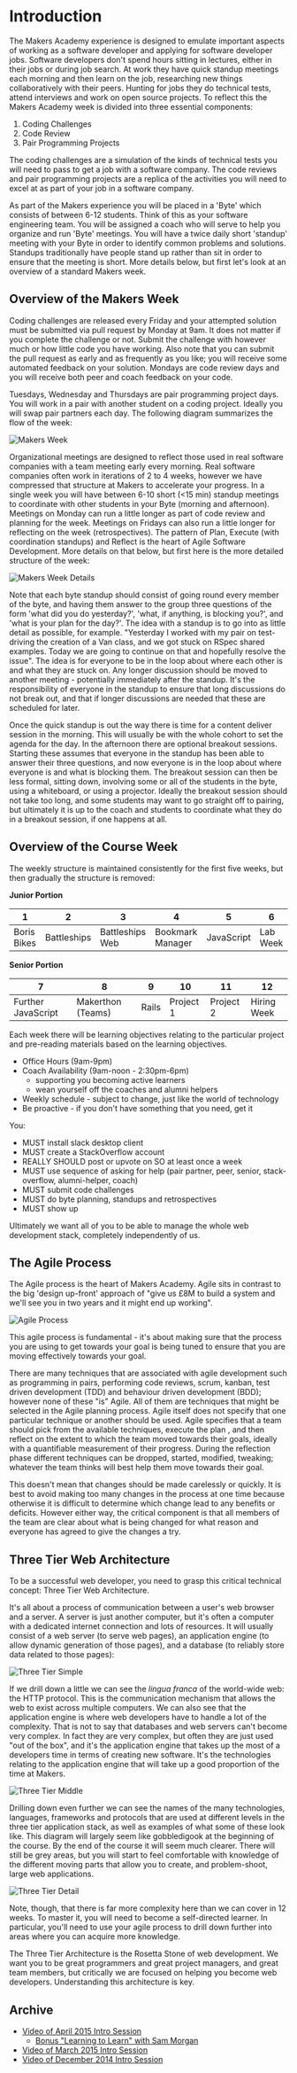 Introduction
===========

The Makers Academy experience is designed to emulate important aspects of working as a software developer and applying for software developer jobs.  Software developers don't spend hours sitting in lectures, either in their jobs or during job search. At work they have quick standup meetings each morning and then learn on the job, researching new things collaboratively with their peers.  Hunting for jobs they do technical tests, attend interviews and work on open source projects. To reflect this the Makers Academy week is divided into three essential components:

1. Coding Challenges
2. Code Review
3. Pair Programming Projects

The coding challenges are a simulation of the kinds of technical tests you will need to pass to get a job with a software company.  The code reviews and pair programming projects are a replica of the activities you will need to excel at as part of your job in a software company.

As part of the Makers experience you will be placed in a 'Byte' which consists of between 6-12 students.  Think of this as your software engineering team.  You will be assigned a coach who will serve to help you organize and run 'Byte' meetings.  You will have a twice daily short 'standup' meeting with your Byte in order to identify common problems and solutions.  Standups traditionally have people stand up rather than sit in order to ensure that the meeting is short. More details below, but first let's look at an overview of a standard Makers week.

Overview of the Makers Week
-------------------------

Coding challenges are released every Friday and your attempted solution must be submitted via pull request by Monday at 9am.  It does not matter if you complete the challenge or not.  Submit the challenge with however much or how little code you have working.  Also note that you can submit the pull request as early and as frequently as you like; you will receive some automated feedback on your solution.  Mondays are code review days and you will receive both peer and coach feedback on your code.

Tuesdays, Wednesday and Thursdays are pair programming project days.  You will work in a pair with another student on a coding project. Ideally you will swap pair partners each day.  The following diagram summarizes the flow of the week:

![Makers Week](images/makers-week.png)

Organizational meetings are designed to reflect those used in real software companies with a team meeting early every morning.  Real software companies often work in iterations of 2 to 4 weeks, however we have compressed that structure at Makers to accelerate your progress.  In a single week you will have between 6-10 short (<15 min) standup meetings to coordinate with other students in your Byte (morning and afternoon).  Meetings on Monday can run a little longer as part of code review and planning for the week.  Meetings on Fridays can also run a little longer for reflecting on the week (retrospectives).  The pattern of Plan, Execute (with coordination standups) and Reflect is the heart of Agile Software Development.  More details on that below, but first here is the more detailed structure of the week:

![Makers Week Details](images/makers-week-details-v2.png)

Note that each byte standup should consist of going round every member of the byte, and having them answer to the group three questions of the form 'what did you do yesterday?', 'what, if anything, is blocking you?', and 'what is your plan for the day?'.  The idea with a standup is to go into as little detail as possible, for example.  "Yesterday I worked with my pair on test-driving the creation of a Van class, and we got stuck on RSpec shared examples.  Today we are going to continue on that and hopefully resolve the issue".  The idea is for everyone to be in the loop about where each other is and what they are stuck on.  Any longer discussion should be moved to another meeting - potentially immediately after the standup.  It's the responsibility of everyone in the standup to ensure that long discussions do not break out, and that if longer discussions are needed that these are scheduled for later.

Once the quick standup is out the way there is time for a content deliver session in the morning.  This will usually be with the whole cohort to set the agenda for the day.  In the afternoon there are optional breakout sessions. Starting these assumes that everyone in the standup has been able to answer their three questions, and now everyone is in the loop about where everyone is and what is blocking them.  The breakout session can then be less formal, sitting down, involving some or all of the students in the byte, using a whiteboard, or using a projector.  Ideally the breakout session should not take too long, and some students may want to go straight off to pairing, but ultimately it is up to the coach and students to coordinate what they do in a breakout session, if one happens at all.


Overview of the Course Week
-------------------------

The weekly structure is maintained consistently for the first five weeks, but then gradually the structure is removed:

**Junior Portion**

1             |  2          | 3               | 4                | 5          | 6        |
--------------|-------------|-----------------|------------------|------------|----------|
Boris Bikes   | Battleships | Battleships Web | Bookmark Manager | JavaScript | Lab Week |


**Senior Portion**

7                  |  8                | 9      | 10        | 11        | 12              |
-------------------|-------------------|--------|-----------|-----------|-----------------|
Further JavaScript | Makerthon (Teams) | Rails  | Project 1 | Project 2 |   Hiring Week   |


Each week there will be learning objectives relating to the particular project and pre-reading materials based on the learning objectives.

* Office Hours (9am-9pm)
* Coach Availability (9am-noon - 2:30pm-6pm)
  - supporting you becoming active learners
  - wean yourself off the coaches and alumni helpers
* Weekly schedule - subject to change, just like the world of technology
* Be proactive - if you don't have something that you need, get it

You:

* MUST install slack desktop client
* MUST create a StackOverflow account
* REALLY SHOULD post or upvote on SO at least once a week
* MUST use sequence of asking for help (pair partner, peer, senior, stack-overflow, alumni-helper, coach)
* MUST submit code challenges
* MUST do byte planning, standups and retrospectives
* MUST show up

Ultimately we want all of you to be able to manage the whole web development stack, completely independently of us.

The Agile Process
---------------

The Agile process is the heart of Makers Academy. Agile sits in contrast to the big 'design up-front' approach of "give us £8M to build a system and we'll see you in two years and it might end up working".

![Agile Process](images/agile.png)

This agile process is fundamental - it's about making sure that the process you are using to get towards your goal is being tuned to ensure that you are moving effectively towards your goal.

There are many techniques that are associated with agile development such as programming in pairs, performing code reviews, scrum, kanban, test driven development (TDD) and behaviour driven development (BDD); however none of these "is" Agile.  All of them are techniques that might be selected in the Agile planning process.  Agile itself does not specify that one particular technique or another should be used.  Agile specifies that a team should pick from the available techniques, execute the plan , and then reflect on the extent to which the team moved towards their goals, ideally with a quantifiable measurement of their progress.  During the reflection phase different techniques can be dropped, started, modified, tweaking; whatever the team thinks will best help them move towards their goal.

This doesn't mean that changes should be made carelessly or quickly.  It is best to avoid making too many changes in the process at one time because otherwise it is difficult to determine which change lead to any benefits or deficits.  However either way, the critical component is that all members of the team are clear about what is being changed for what reason and everyone has agreed to give the changes a try.

Three Tier Web Architecture
----------------

To be a successful web developer, you need to grasp this critical technical concept: Three Tier Web Architecture.

It's all about a process of communication between a user's web browser and a server.  A server is just another computer, but it's often a computer with a dedicated internet connection and lots of resources.  It will usually consist of a web server (to serve web pages), an application engine (to allow dynamic generation of those pages), and a database (to reliably store data related to those pages):

![Three Tier Simple](images/3-tier-simple.png)

If we drill down a little we can see the *lingua franca* of the world-wide web: the HTTP protocol. This is the communication mechanism that allows the web to exist across multiple computers.  We can also see that the application engine is where web developers have to handle a lot of the complexity.  That is not to say that databases and web servers can't become very complex.  In fact they are very complex, but often they are just used "out of the box", and it's the application engine that takes up the most of a developers time in terms of creating new software.  It's the technologies relating to the application engine that will take up a good proportion of the time at Makers.

![Three Tier Middle](images/3-tier-middle.png)

Drilling down even further we can see the names of the many technologies, languages, frameworks and protocols that are used at different levels in the three tier application stack, as well as examples of what some of these look like.  This diagram will largely seem like gobbledigook at the beginning of the course.  By the end of the course it will seem much clearer.  There will still be grey areas, but you will start to feel comfortable with knowledge of the different moving parts that allow you to create, and problem-shoot, large web applications.

![Three Tier Detail](images/3-tier.png)

Note, though, that there is far more complexity here than we can cover in 12 weeks.  To master it, you will need to become a self-directed learner. In particular, you'll need to use your agile process to drill down further into areas where you can acquire more knowledge.

The Three Tier Architecture is the Rosetta Stone of web development.  We want you to be great programmers and great project managers, and great team members, but critically we are focused on helping you become web developers. Understanding this architecture is key.


Archive
-------

* [Video of April 2015 Intro Session](https://www.youtube.com/watch?v=TlSskjGryK4)
  - [Bonus "Learning to Learn" with Sam Morgan](https://www.youtube.com/watch?v=_NSQkqOk5x0)
* [Video of March 2015 Intro Session](https://www.youtube.com/watch?v=zRb1WLbV_Sk)
* [Video of December 2014 Intro Session](https://www.youtube.com/watch?v=eq4fbus_9TQ)
